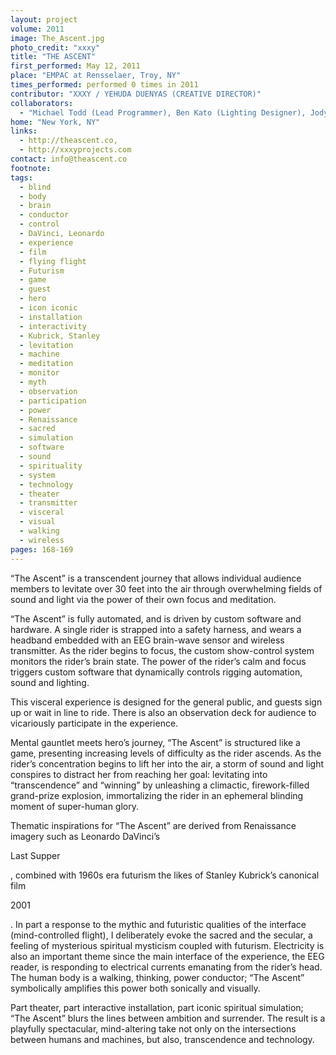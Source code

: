 ```yaml
---
layout: project
volume: 2011
image: The_Ascent.jpg
photo_credit: "xxxy"
title: "THE ASCENT"
first_performed: May 12, 2011
place: "EMPAC at Rensselaer, Troy, NY"
times_performed: performed 0 times in 2011
contributor: "XXXY / YEHUDA DUENYAS (CREATIVE DIRECTOR)"
collaborators: 
  - "Michael Todd (Lead Programmer), Ben Kato (Lighting Designer), Jody Elff (Sound Designer), Jeremy X Halpern (Executive Producer)"
home: "New York, NY"
links: 
  - http://theascent.co,
  - http://xxxyprojects.com
contact: info@theascent.co
footnote: 
tags: 
  - blind
  - body
  - brain
  - conductor
  - control
  - DaVinci, Leonardo
  - experience
  - film
  - flying flight
  - Futurism
  - game
  - guest
  - hero
  - icon iconic
  - installation
  - interactivity
  - Kubrick, Stanley
  - levitation
  - machine
  - meditation
  - monitor
  - myth
  - observation
  - participation
  - power
  - Renaissance
  - sacred
  - simulation
  - software
  - sound
  - spirituality
  - system
  - technology
  - theater
  - transmitter
  - visceral
  - visual
  - walking
  - wireless
pages: 168-169
---
```


“The Ascent” is a transcendent journey that allows individual audience members to levitate over 30 feet into the air through overwhelming fields of sound and light via the power of their own focus and meditation.

“The Ascent” is fully automated, and is driven by custom software and hardware. A single rider is strapped into a safety harness, and wears a headband embedded with an EEG brain-wave sensor and wireless transmitter. As the rider begins to focus, the custom show-control system monitors the rider’s brain state. The power of the rider’s calm and focus triggers custom software that dynamically controls rigging automation, sound and lighting.

This visceral experience is designed for the general public, and guests sign up or wait in line to ride. There is also an observation deck for audience to vicariously participate in the experience.

Mental gauntlet meets hero’s journey, “The Ascent” is structured like a game, presenting increasing levels of difficulty as the rider ascends. As the rider’s concentration begins to lift her into the air, a storm of sound and light conspires to distract her from reaching her goal: levitating into “transcendence” and “winning” by unleashing a climactic, firework-filled grand-prize explosion, immortalizing the rider in an ephemeral blinding moment of super-human glory.

Thematic inspirations for “The Ascent” are derived from Renaissance imagery such as Leonardo DaVinci’s 

Last Supper

, combined with 1960s era futurism the likes of Stanley Kubrick’s canonical film 

2001

. In part a response to the mythic and futuristic qualities of the interface (mind-controlled flight), I deliberately evoke the sacred and the secular, a feeling of mysterious spiritual mysticism coupled with futurism. Electricity is also an important theme since the main interface of the experience, the EEG reader, is responding to electrical currents emanating from the rider’s head. The human body is a walking, thinking, power conductor; “The Ascent” symbolically amplifies this power both sonically and visually.

Part theater, part interactive installation, part iconic spiritual simulation; “The Ascent” blurs the lines between ambition and surrender. The result is a playfully spectacular, mind-altering take not only on the intersections between humans and machines, but also, transcendence and technology.
